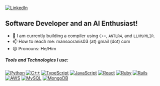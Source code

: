 <a href="https://www.linkedin.com/in/mansooranis/" target="_blank"><img src="https://img.shields.io/badge/LinkedIn-%230077B5.svg?&style=flat-square&logo=linkedin&logoColor=white" alt="LinkedIn"></a>

## Software Developer and an AI Enthusiast!
- 🔭 I am currently building a compiler using `C++`, `ANTLR4`, and `LLVM/MLIR`.
- 📫 How to reach me: mansooranis03 (at) gmail (dot) com
- 😄 Pronouns: He/Him


##### Tools and Technologies I use:
[![Python](https://img.shields.io/badge/Python-3776AB?logo=python&logoColor=fff)](#)
[![C++](https://img.shields.io/badge/C++-%2300599C.svg?logo=c%2B%2B&logoColor=white)](#)
[![TypeScript](https://img.shields.io/badge/TypeScript-3178C6?logo=typescript&logoColor=fff)](#)
[![JavaScript](https://img.shields.io/badge/JavaScript-F7DF1E?logo=javascript&logoColor=000)](#)
[![React](https://img.shields.io/badge/React-%2320232a.svg?logo=react&logoColor=%2361DAFB)](#)
[![Ruby](https://img.shields.io/badge/Ruby-%23CC342D.svg?&logo=ruby&logoColor=white)](#)
[![Rails](https://img.shields.io/badge/Rails-%23CC0000.svg?logo=ruby-on-rails&logoColor=white)](#)
[![AWS](https://custom-icon-badges.demolab.com/badge/AWS-%23FF9900.svg?logo=aws&logoColor=white)](#)
[![MySQL](https://img.shields.io/badge/MySQL-4479A1?logo=mysql&logoColor=fff)](#)
[![MongoDB](https://img.shields.io/badge/MongoDB-%234ea94b.svg?logo=mongodb&logoColor=white)](#)

<!--
**mansooranis/mansooranis** is a ✨ _special_ ✨ repository because its `README.md` (this file) appears on your GitHub profile.

Here are some ideas to get you started:

- 🔭 I’m currently working on ...
- 🌱 I’m currently learning ...
- 👯 I’m looking to collaborate on ...
- 🤔 I’m looking for help with ...
- 💬 Ask me about ...
- 📫 How to reach me: ...
- 😄 Pronouns: ...
- ⚡ Fun fact: ...
-->
